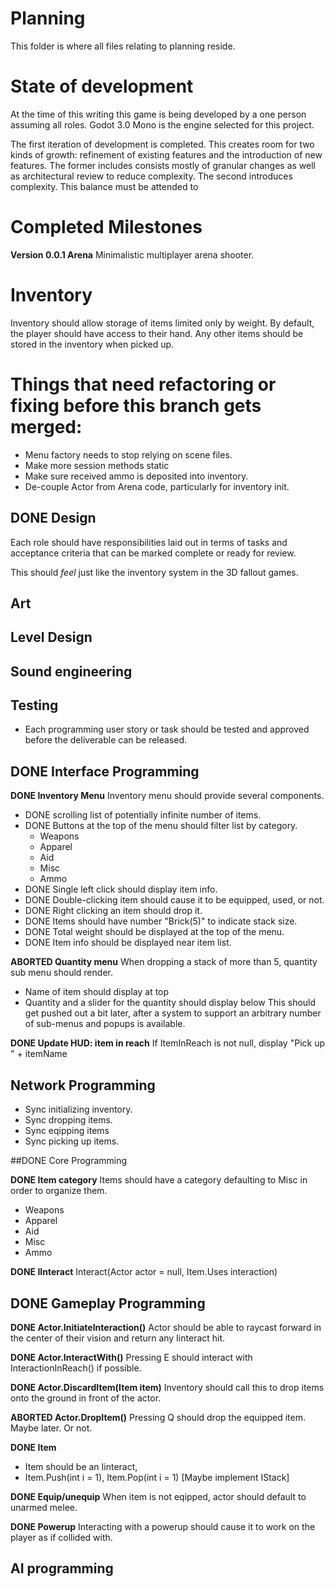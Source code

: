 # Planning

This folder is where all files relating to planning reside.

# State of development

At the time of this writing this game is being developed by a
one person assuming all roles. Godot 3.0 Mono is the engine selected 
for this project.

The first iteration of development is completed. This creates room for
two kinds of growth: refinement of existing features and the introduction
of new features. The former includes consists mostly of granular changes
as well as architectural review to reduce complexity. The second introduces
complexity. This balance must be attended to 


# Completed Milestones

**Version 0.0.1 Arena**
Minimalistic multiplayer arena shooter.

# Inventory
Inventory should allow storage of items limited only by weight.
By default, the player should have access to their hand. Any other items
should be stored in the inventory when picked up.

# Things that need refactoring or fixing before this branch gets merged:
- Menu factory needs to stop relying on scene files.
- Make more session methods static
- Make sure received ammo is deposited into inventory.
- De-couple Actor from Arena code, particularly for inventory init.


## DONE Design
Each role should have responsibilities laid out in terms of tasks and acceptance
criteria that can be marked complete or ready for review.

This should *feel* just like the inventory system in the 3D fallout games.

## Art

## Level Design

## Sound engineering

## Testing
- Each programming user story or task should be tested and approved before
the deliverable can be released.

## DONE Interface Programming

**DONE Inventory Menu**
Inventory menu should provide several components.

- DONE scrolling list of potentially infinite number of items.
- DONE Buttons at the top of the menu should filter list by category.
	- Weapons
	- Apparel
	- Aid
	- Misc
	- Ammo
- DONE Single left click should display item info.
- DONE Double-clicking item should cause it to be equipped, used, or not.
- DONE Right clicking an item should drop it.
- DONE Items should have number "Brick(5)" to indicate stack size.
- DONE Total weight should be displayed at the top of the menu.
- DONE Item info should be displayed near item list.

**ABORTED Quantity menu**
When dropping a stack of more than 5, quantity sub menu should render.

- Name of item should display at top
- Quantity and a slider for the quantity should display below
This should get pushed out a bit later, after a system to support an
arbitrary number of sub-menus and popups is available.

**DONE Update HUD: item in reach**
If ItemInReach is not null, display "Pick up " + itemName

## Network Programming

- Sync initializing inventory.
- Sync dropping items.
- Sync eqipping items
- Sync picking up items.


##DONE Core Programming

**DONE Item category**
Items should have a category defaulting to Misc in order to organize them.
- Weapons
- Apparel
- Aid
- Misc
- Ammo

**DONE IInteract**
Interact(Actor actor = null, Item.Uses interaction)


## DONE Gameplay Programming

**DONE Actor.InitiateInteraction()**
Actor should be able to raycast forward in the center of their vision and return any Iinteract hit. 

**DONE Actor.InteractWith()**
Pressing E should interact with InteractionInReach() if possible.

**DONE Actor.DiscardItem(Item item)**
Inventory should call this to drop items onto the ground in front of the actor.

**ABORTED Actor.DropItem()**
Pressing Q should drop the equipped item.
Maybe later. Or not.

**DONE Item**
- Item should be an Iinteract, 
- Item.Push(int i = 1), Item.Pop(int i = 1) [Maybe implement IStack]

**DONE Equip/unequip**
When item is not eqipped, actor should default to unarmed melee.

**DONE Powerup**
Interacting with a powerup should cause it to work on the player as if collided with.

## AI programming
